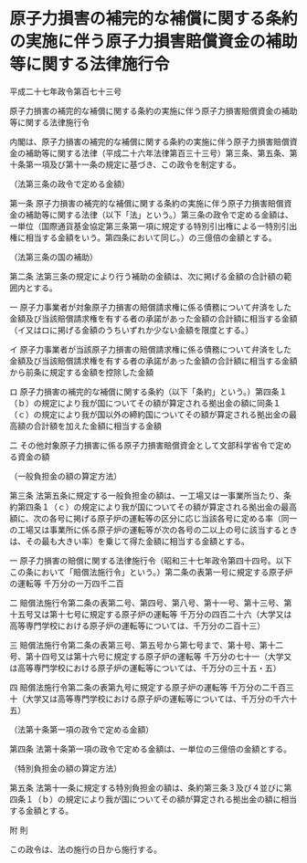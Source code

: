 # 原子力損害の補完的な補償に関する条約の実施に伴う原子力損害賠償資金の補助等に関する法律施行令

平成二十七年政令第百七十三号

原子力損害の補完的な補償に関する条約の実施に伴う原子力損害賠償資金の補助等に関する法律施行令

内閣は、原子力損害の補完的な補償に関する条約の実施に伴う原子力損害賠償資金の補助等に関する法律（平成二十六年法律第百三十三号）第三条、第五条、第十条第一項及び第十一条の規定に基づき、この政令を制定する。

（法第三条の政令で定める金額）

第一条 原子力損害の補完的な補償に関する条約の実施に伴う原子力損害賠償資金の補助等に関する法律（以下「法」という。）第三条の政令で定める金額は、一単位（国際通貨基金協定第三条第一項に規定する特別引出権による一特別引出権に相当する金額をいう。第四条において同じ。）の三億倍の金額とする。

（法第三条の国の補助）

第二条 法第三条の規定により行う補助の金額は、次に掲げる金額の合計額の範囲内とする。

一 原子力事業者が対象原子力損害の賠償請求権に係る債務について弁済をした金額及び当該賠償請求権を有する者の承諾があった金額の合計額に相当する金額（イ又はロに掲げる金額のうちいずれか少ない金額を限度とする。）

イ 原子力事業者が当該原子力損害の賠償請求権に係る債務について弁済をした金額及び当該賠償請求権を有する者の承諾があった金額の合計額に相当する金額から前条に規定する金額を控除した金額

ロ 原子力損害の補完的な補償に関する条約（以下「条約」という。）第四条１（ｂ）の規定により我が国についてその額が算定される拠出金の額に同条１（ｃ）の規定により我が国以外の締約国についてその額が算定される拠出金の最高額の合計額を加えた金額に相当する金額

二 その他対象原子力損害に係る原子力損害賠償資金として文部科学省令で定める資金の額

（一般負担金の額の算定方法）

第三条 法第五条に規定する一般負担金の額は、一工場又は一事業所当たり、条約第四条１（ｃ）の規定により我が国についてその額が算定される拠出金の最高額に、次の各号に掲げる原子炉の運転等の区分に応じ当該各号に定める率（同一の工場又は事業所に係る原子炉の運転等が次の各号の二以上の号に該当するときは、その最も大きい率）を乗じて得た金額に相当する金額とする。

一 原子力損害の賠償に関する法律施行令（昭和三十七年政令第四十四号。以下この条において「賠償法施行令」という。）第二条の表第一号に規定する原子炉の運転等 千万分の一万四千二百

二 賠償法施行令第二条の表第二号、第四号、第八号、第十一号、第十三号、第十五号又は第十七号に規定する原子炉の運転等 千万分の四百二十六（大学又は高等専門学校における原子炉の運転等については、千万分の二百十三）

三 賠償法施行令第二条の表第三号、第五号から第七号まで、第十号、第十二号、第十四号又は第十六号に規定する原子炉の運転等 千万分の七十一（大学又は高等専門学校における原子炉の運転等については、千万分の三十五・五）

四 賠償法施行令第二条の表第九号に規定する原子炉の運転等 千万分の二千百三十（大学又は高等専門学校における原子炉の運転等については、千万分の千六十五）

（法第十条第一項の政令で定める金額）

第四条 法第十条第一項の政令で定める金額は、一単位の三億倍の金額とする。

（特別負担金の額の算定方法）

第五条 法第十一条に規定する特別負担金の額は、条約第三条３及び４並びに第四条１（ｂ）の規定により我が国についてその額が算定される拠出金の額に相当する金額とする。

附 則

この政令は、法の施行の日から施行する。

